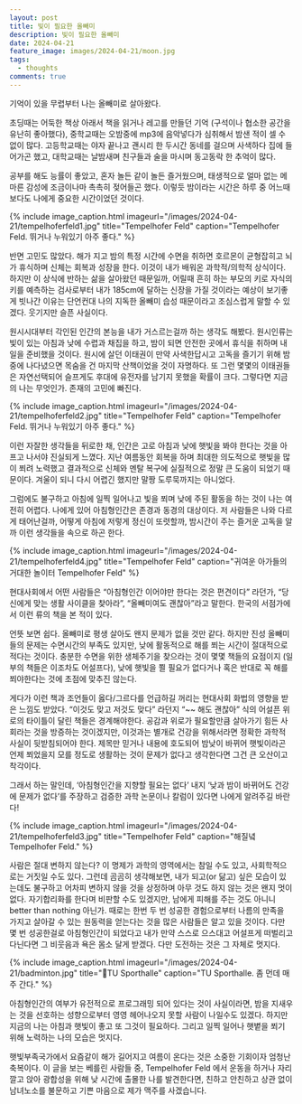 ```yaml
---
layout: post
title: 빛이 필요한 올빼미
description: 빛이 필요한 올빼미
date: 2024-04-21
feature_image: images/2024-04-21/moon.jpg
tags:
  - thoughts
comments: true
---
```

기억이 있을 무렵부터 나는 올빼미로 살아왔다. 
  
초딩때는 어둑한 책상 아래서 책을 읽거나 레고를 만들던 기억 (구석이나 협소한 공간을 유난히 좋아했다), 중학교때는 오밤중에 mp3에 음악넣다가 심취해서 밤샌 적이 셀 수 없이 많다. <!--more-->고등학교때는 야자 끝나고 괜시리 한 두시간 동네를 걸으며 사색하다 집에 들어가곤 했고, 대학교때는 날밤새며 친구들과 술을 마시며 동고동락 한 추억이 많다.

공부를 해도 능률이 좋았고, 혼자 놀든 같이 놀든 즐거웠으며, 태생적으로 얼마 없는 메마른 감성에 조금이나마 촉촉히 젖어들곤 했다. 이렇듯 밤이라는 시간은 하루 중 어느때보다도 나에게 중요한 시간이었던 것이다.

{% include image_caption.html imageurl="/images/2024-04-21/tempelhoferfeld1.jpg" title="Tempelhofer Feld" caption="Tempelhofer Feld. 뛰거나 누워있기 아주 좋다." %}

반면 고민도 많았다. 해가 지고 밤의 특정 시간에 수면을 취하면 호르몬이 균형잡히고 뇌가 휴식하며 신체는 회복과 성장을 한다. 이것이 내가 배워온 과학적/의학적 상식이다. 하지만 이 상식에 반하는 삶을 살아왔던 때문일까, 어릴때 흔히 하는 부모의 키로 자식의 키를 예측하는 검사로부터 내가 185cm에 달하는 신장을 가질 것이라는 예상이 보기좋게 빗나간 이유는 단언컨대 나의 지독한 올빼미 습성 때문이라고 조심스럽게 말할 수 있겠다. 웃기지만 슬픈 사실이다. 

원시시대부터 각인된 인간의 본능을 내가 거스르는걸까 하는 생각도 해봤다. 원시인류는 빛이 있는 아침과 낮에 수렵과 채집을 하고, 밤이 되면 안전한 곳에서 휴식을 취하며 내일을 준비했을 것이다. 원시에 살던 이태권이 만약 사색한답시고 고독을 즐기기 위해 밤중에 나다녔으면 목숨을 건 마지막 산책이었을 것이 자명하다. 또 그런 몇몇의 이태권들은 자연선택되어 슬프게도 후대에 유전자를 남기지 못했을 확률이 크다. 그렇다면 지금의 나는 무엇인가. 존재의 고민에 빠진다.

 {% include image_caption.html imageurl="/images/2024-04-21/tempelhoferfeld2.jpg" title="Tempelhofer Feld" caption="Tempelhofer Feld. 뛰거나 누워있기 아주 좋다." %}


이런 자잘한 생각들을 뒤로한 채, 인간은 고로 아침과 낮에 햇빛을 봐야 한다는 것을 아프고 나서야 진실되게 느꼈다. 지난 여름동안 회복을 하며 최대한 의도적으로 햇빛을 많이 쬐려 노력했고 결과적으로 신체와 멘탈 복구에 실질적으로 정말 큰 도움이 되었기 때문이다. 겨울이 되니 다시 어렵긴 했지만 말짱 도루묵까지는 아니었다.

그럼에도 불구하고 아침에 일찍 일어나고 빛을 쬐며 낮에 주된 활동을 하는 것이 나는 여전히 어렵다. 나에게 있어 아침형인간은 존경과 동경의 대상이다. 저 사람들은 나와 다르게 태어난걸까, 어떻게 아침에 저렇게 정신이 또렷할까, 밤시간이 주는 즐거운 고독을 알까 이런 생각들을 속으로 하곤 한다.


  

  

  {% include image_caption.html imageurl="/images/2024-04-21/tempelhoferfeld4.jpg" title="Tempelhofer Feld" caption="귀여운 아가들의 거대한 놀이터 Tempelhofer Feld" %}

  

  

  

현대사회에서 어떤 사람들은 “아침형인간 이어야만 한다는 것은 편견이다” 라던가, “당신에게 맞는 생활 사이클을 찾아라”, “올빼미여도 괜찮아”라고 말한다. 한국의 서점가에서 이런 류의 책을 본 적이 있다. 

언뜻 보면 쉽다. 올빼미로 평생 살아도 왠지 문제가 없을 것만 같다. 하지만 진성 올빼미들의 문제는 수면시간의 부족도 있지만, 낮에 활동적으로 해를 쬐는 시간이 절대적으로 적다는 것이다. 충분한 수면을 위한 생체주기을 찾으라는 것이 몇몇 책들의 요점이지 (일부의 책들은 이조차도 어설프다), 낮에 햇빛을 쬘 필요가 없다거나 혹은 반대로 꼭 해를 쬐야한다는 것에 초점에 맞추진 않는다. 

게다가 이런 책과 조언들이 옳다/그르다를 언급하길 꺼리는 현대사회 화법의 영향을 받은 느낌도 받았다. “이것도 맞고 저것도 맞다” 라던지 “~~ 해도 괜찮아” 식의 어설픈 위로의 타이틀이 달린 책들은 경계해야한다. 공감과 위로가 필요할만큼 살아가기 힘든 사회라는 것을 방증하는 것이겠지만, 이것과는 별개로 건강을 위해서라면 정확한 과학적 사실이 뒷받침되어야 한다. 제목만 믿거나 내용에 호도되어 밤낮이 바뀌어 햇빛이라곤 언제 쬐었을지 모를 정도로 생활하는 것이 문제가 없다고 생각한다면 그건 큰 오산이고 착각이다. 

그래서 하는 말인데, ‘아침형인간을 지향할 필요는 없다’ 내지 ‘낮과 밤이 바뀌어도 건강에 문제가 없다’를 주장하고 검증한 과학 논문이나 칼럼이 있다면 나에게 알려주길 바란다!

  

  

   {% include image_caption.html imageurl="/images/2024-04-21/tempelhoferfeld3.jpg" title="Tempelhofer Feld" caption="해질녘 Tempelhofer Feld." %}

  

  

사람은 절대 변하지 않는다? 이 명제가 과학의 영역에서는 참일 수도 있고, 사회학적으로는 거짓일 수도 있다. 그런데 곰곰히 생각해보면, 내가 되고(or 닮고) 싶은 모습이 있는데도 불구하고 어차피 변하지 않을 것을 상정하며 아무 것도 하지 않는 것은 왠지 멋이 없다. 자기합리화를 한다며 비판할 수도 있겠지만, 남에게 피해를 주는 것도 아니니 better than nothing 아닌가. 때로는 한번 두 번 성공한 경험으로부터 나름의 만족을 가지고 살아갈 수 있는 원동력을 얻는다는 것을 많은 사람들은 알고 있을 것이다. 다만 몇 번 성공한걸로 아침형인간이 되었다고 내가 만약 스스로 으스대고 어설프게 떠벌리고 다닌다면 그 비웃음과 욕은 몸소 달게 받겠다. 다만 도전하는 것은 그 자체로 멋지다.

  
{% include image_caption.html imageurl="/images/2024-04-21/badminton.jpg" title="TU Sporthalle" caption="TU Sporthalle. 좀 먼데 매주 간다." %}

  
아침형인간의 여부가 유전적으로 프로그래밍 되어 있다는 것이 사실이라면, 밤을 지새우는 것을 선호하는 성향으로부터 영영 헤어나오지 못할 사람이 나일수도 있겠다. 하지만 지금의 나는 아침과 햇빛이 좋고 또 그것이 필요하다. 그리고 일찍 일어나 햇볕을 쬐기 위해 노력하는 나의 모습은 멋지다.  

햇빛부족국가에서 요즘같이 해가 길어지고 여름이 온다는 것은 소중한 기회이자 엄청난 축복이다. 이 글을 보는 베를린 사람들 중, Tempelhofer Feld 에서 운동을 하거나 자리 깔고 앉아 광합성을 위해 낮 시간에 출몰한 나를 발견한다면, 친하고 안친하고 상관 없이 남녀노소를 불문하고 기쁜 마음으로 제가 맥주를 사겠습니다.